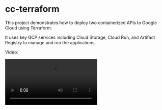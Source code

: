 # cc-terraform

This project demonstrates how to deploy two containerized APIs to Google Cloud using Terraform.

It uses key GCP services including Cloud Storage, Cloud Run, and Artifact Registry to manage and run the applications.

Video:

![Video](video/cc-terraform.mp4)

